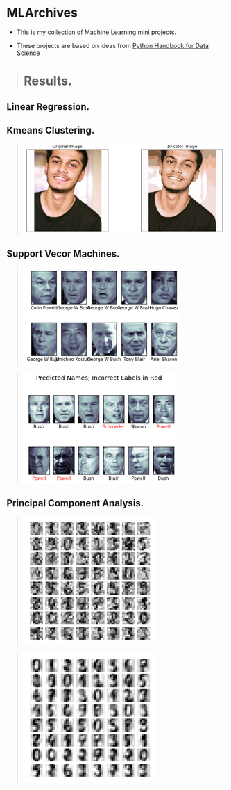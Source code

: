 # MLArchives
- This is my collection of Machine Learning mini projects.


- These projects are based on ideas from [Python Handbook for Data Science](https://jakevdp.github.io/PythonDataScienceHandbook/)

> # Results.

## Linear Regression.

## Kmeans Clustering.
> ![Color Compression](https://github.com/kbhartiya/MLArchives/blob/master/Outputs/Color_comp.png)


## Support Vecor Machines. 
> ![True Labels](https://github.com/kbhartiya/MLArchives/blob/master/Outputs/initial.png)

> ![Predicted Labels](https://github.com/kbhartiya/MLArchives/blob/master/Outputs/predictions_svm.png)

## Principal Component Analysis.
> ![Noise](https://github.com/kbhartiya/MLArchives/blob/master/Outputs/Noise.png)

> ![Noise Filtering](https://github.com/kbhartiya/MLArchives/blob/master/Outputs/Filtered.png)
